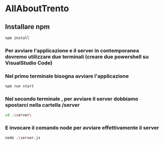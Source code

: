 # AllAboutTrento

## Installare npm

```sh
npm install
```
### Per avviare l'applicazione e il server in contemporanea dovremo utilizzare due terminali (creare due powershell su VisualStudio Code)

### Nel primo terminale bisogna avviare l'applicazione

```sh
npm run start
```

### Nel secondo terminale , per avviare il server dobbiamo spostarci nella cartella /server

```sh
cd .\server\
```

### E invocare il comando node per avviare effettivamente il server

```sh
node .\server.js
```
